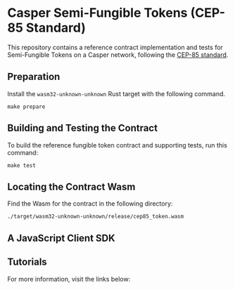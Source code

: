 # Casper Semi-Fungible Tokens (CEP-85 Standard)

This repository contains a reference contract implementation and tests for Semi-Fungible Tokens on a Casper network, following the [CEP-85 standard](https://github.com/casper-network/ceps/pull/85).

## Preparation

Install the `wasm32-unknown-unknown` Rust target with the following command.

```
make prepare
```

## Building and Testing the Contract

To build the reference fungible token contract and supporting tests, run this command:

```
make test
```

## Locating the Contract Wasm

Find the Wasm for the contract in the following directory:

```
./target/wasm32-unknown-unknown/release/cep85_token.wasm
```

## A JavaScript Client SDK

## Tutorials

For more information, visit the links below:
